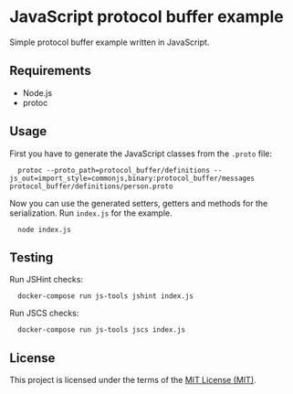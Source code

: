 # JavaScript protocol buffer example

Simple protocol buffer example written in JavaScript.

## Requirements

* Node.js
* protoc

## Usage

First you have to generate the JavaScript classes from the `.proto` file:

```shell
  protoc --proto_path=protocol_buffer/definitions --js_out=import_style=commonjs,binary:protocol_buffer/messages protocol_buffer/definitions/person.proto
```

Now you can use the generated setters, getters and methods for the serialization. Run `index.js` for the example.

```shell
  node index.js
```

## Testing

Run JSHint checks:

```shell
  docker-compose run js-tools jshint index.js
```

Run JSCS checks:

```shell
  docker-compose run js-tools jscs index.js
```

## License

This project is licensed under the terms of the [MIT License (MIT)](LICENSE).
